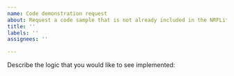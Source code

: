 ```yaml
---
name: Code demonstration request
about: Request a code sample that is not already included in the NRFLite examples
title: ''
labels: ''
assignees: ''

---
```


Describe the logic that you would like to see implemented:
